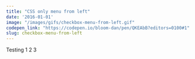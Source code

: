 ```yaml
---
title: "CSS only menu from left"
date: '2016-01-01'
image: "/images/gifs/checkbox-menu-from-left.gif"
codepen_link: "https://codepen.io/bloom-dan/pen/QKEAbB?editors=0100#1"
slug: checkbox-menu-from-left
---
```


Testing 1 2 3
